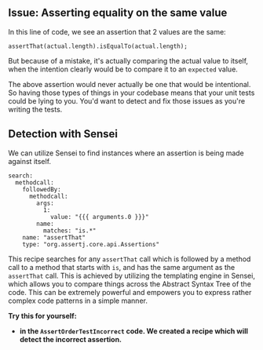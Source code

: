 ## Issue: Asserting equality on the same value

In this line of code, we see an assertion that 2 values are the same:
``` 
assertThat(actual.length).isEqualTo(actual.length);
```
But because of a mistake, it's actually comparing the actual value to itself, when the intention clearly would be to compare it to an `expected` value. 

The above assertion would never actually be one that would be intentional. So having those types of things in your codebase means that your unit tests could be lying to you. You'd want to detect and fix those issues as you're writing the tests. 

## Detection with Sensei

We can utilize Sensei to find instances where an assertion is being made against itself. 

```
search:
  methodcall:
    followedBy:
      methodcall:
        args:
          1:
            value: "{{{ arguments.0 }}}"
        name:
          matches: "is.*"
    name: "assertThat"
    type: "org.assertj.core.api.Assertions"
```            

This recipe searches for any `assertThat` call which is followed by a method call to a method that starts with `is`, and has the same argument as the `assertThat` call. This is achieved by utilizing the templating engine in Sensei, which allows you to compare things across the Abstract Syntax Tree of the code. This can be extremely powerful and empowers you to express rather complex code patterns in a simple manner.

**Try this for yourself:**

- **in the `AssertOrderTestIncorrect` code. We created a recipe which will detect the incorrect assertion.**
